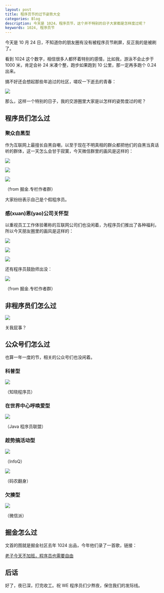 ```yaml
---
layout: post
title: 程序员节的过节姿势大全
categories: Blog
description: 今天是 1024，程序员节，这个并不特别的日子大家都是怎样度过呢？
keywords: 1024, 程序员节
---
```


今天是 10 月 24 日，不知道你的朋友圈有没有被程序员节刷屏，反正我的是被刷了。

看到 1024 这个数字，相信很多人都怀着特别的感情，比如我，游泳不会止步于 1000 米，肯定会补 24 米凑个整，跑步如果跑到 10 公里，那一定再多跑个 0.24 出来。

搞不好还会想起那些年追过的社区，嗟叹一下逝去的青春：

![](/images/blog/1024-gold.png)

那么，这样一个特别的日子，我的交游圈里大家是以怎样的姿势度过的呢？

## 程序员们怎么过

### 聚众自黑型

作为互联网上最擅长自黑自嘲，以至于现在不明真相的群众都把他们的自黑当真话听的群体，这一天怎么会甘于寂寞，今天微信群里的画风是这样的：

![](/images/blog/overtime.jpeg)

![](/images/blog/3w-programmer.jpeg)

![](/images/blog/fake.jpeg)

（from 掘金.专栏作者群）

大家纷纷表示自己是个假程序员。

### 感(xuan)恩(yao)公司关怀型

以重视员工工作体验著称的互联网公司们也没闲着，为程序员们推出了各种福利，所以今天朋友圈里的画风是这样的：

![](/images/blog/1024-sogou.jpeg)

![](/images/blog/1024-meituan.jpeg)

![](/images/blog/1024-kuaishou.jpeg)

还有程序员鼓励师出没：

![](/images/blog/encourage.jpeg)

（from 掘金.专栏作者群）

## 非程序员们怎么过

![](/images/blog/doubt.jpeg)

关我屁事？

## 公众号们怎么过

也算一年一度的节，相关的公众号们也没闲着。

### 科普型

![](/images/blog/kepu.jpeg)

（知晓程序员）

### 在世界中心呼唤爱型

![](/images/blog/request-love.jpeg)

（Java 程序员联盟）

### 趁势搞活动型

![](/images/blog/1024-vote.jpeg)

（InfoQ）

![](/images/blog/release-books.jpeg)

（码农翻身）

### 欠揍型

![](/images/blog/qianzou.jpeg)

（微信派）

## 掘金怎么过

文首的图就是掘金社区去年 1024 出品，今年他们录了一首歌，链接：

[老子今天不加班，程序员也需要自由](https://juejin.im/post/59ee13d7f265da43284006e3)

## 后话

好了，夜已深，打完收工。祝 WE 程序员们少熬夜，保住我们的发际线。
